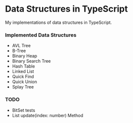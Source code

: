 # Data Structures in TypeScript
My implementations of data structures in TypeScript.

### Implemented Data Structures
* AVL Tree
* B-Tree
* Binary Heap
* Binary Search Tree
* Hash Table
* Linked List
* Quick Find
* Quick Union
* Splay Tree

### TODO
* BitSet tests
* List update(index: number) Method
